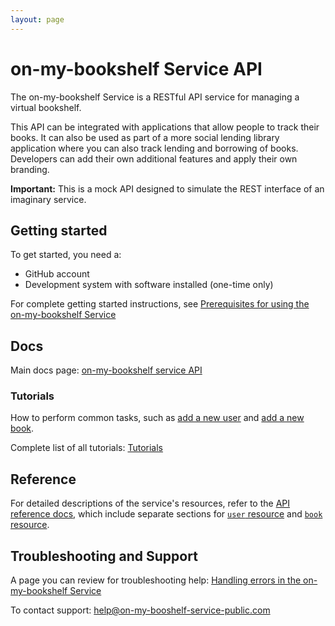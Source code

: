 ```yaml
---
layout: page
---
```


# on-my-bookshelf Service API

The on-my-bookshelf Service is a RESTful API service for managing a virtual bookshelf. 

This API can be integrated with applications that allow people to track their books. It can also be used as part of a more social lending library application where you can also track lending and borrowing of books. Developers can add their own additional features and apply their own branding.

**Important:** This is a mock API designed to simulate the REST interface of an imaginary service.

## Getting started

To get started, you need a:

- GitHub account
- Development system with software installed (one-time only)

For complete getting started instructions, see [Prerequisites for using the on-my-bookshelf Service](tutorials/prereqs.md)

## Docs

Main docs page: [on-my-bookshelf service API](index.md)

### Tutorials

  How to perform common tasks, such as [add a new user](tutorials/add-a-new-user.md) and [add a new book](tutorials/add-a-new-book.md).

  Complete list of all tutorials: [Tutorials](index.md#tutorials)

## Reference

For detailed descriptions of the service's resources, refer to the [API reference docs](index.md#api-reference-docs), which include separate sections for [`user` resource](api/user.md) and [`book` resource](api/books.md).

## Troubleshooting and Support

A page you can review for troubleshooting help: [Handling errors in the on-my-bookshelf Service](api/error-handling.md)

To contact support: help@on-my-booshelf-service-public.com